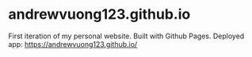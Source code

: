 # andrewvuong123.github.io
First iteration of my personal website. Built with Github Pages. 
Deployed app: https://andrewvuong123.github.io/
